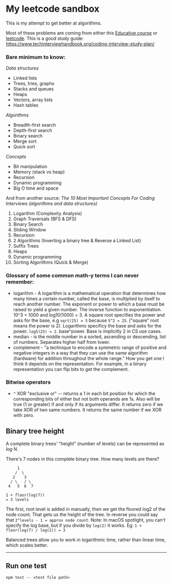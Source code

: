 # My leetcode sandbox

This is my attempt to get better at algorithms.

Most of these problems are coming from either this [Educative course](https://www.educative.io/courses/grokking-the-coding-interview) or [leetcode](https://leetcode.com/problemset/all).
This is a good study guide: https://www.techinterviewhandbook.org/coding-interview-study-plan/ 

### Bare minimum to know:

_Data structures_

- Linked lists
- Trees, tries, graphs
- Stacks and queues
- Heaps
- Vectors, array lists
- Hash tables

_Algorithms_

- Breadth-first search
- Depth-first search
- Binary search
- Merge sort
- Quick sort

_Concepts_

- Bit manipulation
- Memory (stack vs heap)
- Recursion
- Dynamic programming
- Big O time and space

And from another source:
_The 10 Most Important Concepts For Coding Interviews (algorithms and data structures)_

1. Logarithm (Complexity Analysis)
2. Graph Traversals (BFS & DFS)
3. Binary Search
4. Sliding Window
5. Recursion
6. 2 Algorithms (Inverting a binary tree & Reverse a Linked List)
7. Suffix Trees
8. Heaps
9. Dynamic programming
10. Sorting Algorithms (Quick & Merge)

### Glossary of some common math-y terms I can never remember:

- logarithm - A logarithm is a mathematical operation that determines how many times a certain number, called the base, is multiplied by itself to reach another number. The exponent or power to which a base must be raised to yield a given number. The inverse function to exponentiation. 10^3 = 1000 and log10(1000) = 3. A square root specifies the power and asks for the base, e.g `sqrt(25) = 5` because `5^2 = 25`. ("square" root means the power is 2). Logarithms specificy the base and asks for the power. `log5(25) = 2`. base^power. Base is implicitly 2 in CS use cases.
- median - is the middle number in a sorted, ascending or descending, list of numbers. Separates higher half from lower.
- complement - "a technique to encode a symmetric range of positive and negative integers in a way that they can use the same algorithm (hardware) for addition throughout the whole range." How you get one I think it depends on the representation. For example, in a binary representation you can flip bits to get the complement.

### Bitwise operators

- `^` XOR "exclusive or" -- returns a 1 in each bit position for which the corresponding bits of either but not both operands are 1s. Also will be true (1 or greater) if and only if its arguments differ. It returns zero if we take XOR of two same numbers. It returns the same number if we XOR with zero.

## Binary tree height

A complete binary trees' "height" (number of levels) can be represented as _log N_.

There's 7 nodes in this complete binary tree. How many levels are there?

```
     1
    /  \
   2    3
  / \   / \
 4   5  6  7
```

```
1 + floor(log(7))
= 3 levels
```

The first, root level is added in manually, then we get the floored log2 of the node count. That gets us the height of the tree.
In reverse you could say that `2^levels - 1 = approx node count`.
Note: In macOS spotlight, you can't specify the log base, but if you divide by `log(2)` it works. Eg: `1 + floor(log(7) / log(2)) = 3`

Balanced trees allow you to work in logarithmic time, rather than linear time, which scales better.

---

## Run one test

```
npm test -- <test file path>
```
